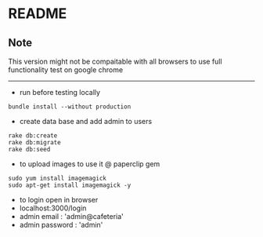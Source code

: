# README #


## Note ##

This version might not be compaitable with all browsers to use full functionality test on google chrome

---

* run before testing locally 
```
bundle install --without production
```

* create data base and add admin to users 
```
rake db:create
rake db:migrate
rake db:seed
```

* to upload images to use it @ paperclip gem
```
sudo yum install imagemagick
sudo apt-get install imagemagick -y
```

* to login open in browser
* localhost:3000/login
* admin email : 'admin@cafeteria'
* admin password : 'admin'
